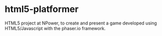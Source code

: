 # html5-platformer
HTML5 project at NPower, to create and present a game developed using HTML5/Javascript with the phaser.io framework.
